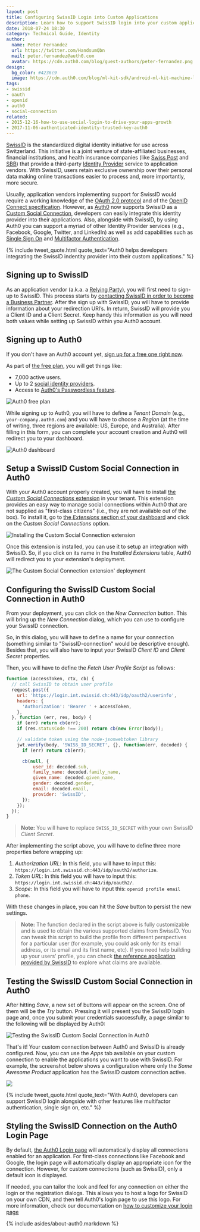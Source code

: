 ```yaml
---
layout: post
title: Configuring SwissID Login into Custom Applications
description: Learn how to support SwissID login into your custom applications with ease.
date: 2018-07-24 18:30
category: Technical Guide, Identity
author:
  name: Peter Fernandez
  url: https://twitter.com/HandsumQbn
  mail: peter.fernandez@auth0.com
  avatar: https://cdn.auth0.com/blog/guest-authors/peter-fernandez.png
design:
  bg_color: #4236c9
  image: https://cdn.auth0.com/blog/ml-kit-sdk/android-ml-kit-machine-learning-sdk-logo.png
tags:
- swissid
- oauth
- openid
- auth0
- social-connection
related:
- 2015-12-16-how-to-use-social-login-to-drive-your-apps-growth
- 2017-11-06-authenticated-identity-trusted-key-auth0
---
```


[SwissID](https://swissid.ch) is the standardized digital identity initiative for use across Switzerland. This initiative is a joint venture of state-affiliated businesses, financial institutions, and health insurance companies (like [Swiss Post](https://www.post.ch/en) and [SBB](https://www.sbb.ch/en/)) that provide a third-party [Identity Provider](https://auth0.com/docs/identityproviders) service to application vendors. With SwissID, users retain exclusive ownership over their personal data making online transactions easier to process and, more importantly, more secure.

Usually, application vendors implementing support for SwissID would require a working knowledge of the [OAuth 2.0 protocol](https://auth0.com/docs/protocols/oauth2) and of the [OpenID Connect specification](https://auth0.com/docs/protocols/oidc). However, as [Auth0](https://auth0.com) now supports SwissID as a [Custom Social Connection](https://auth0.com/docs/extensions/custom-social-extensions), developers can easily integrate this identity provider into their applications. Also, alongside with SwissID, by using Auth0 you can support a myriad of other Identity Provider services (e.g., Facebook, Google, Twitter, and LinkedIn) as well as add capabilities such as [Single Sign On](https://auth0.com/docs/sso/current) and [Multifactor Authentication](https://auth0.com/docs/multifactor-authentication).

{% include tweet_quote.html quote_text="Auth0 helps developers integrating the SwissID indentity provider into their custom applications." %}

## Signing up to SwissID

As an application vendor (a.k.a. a [Relying Party](https://auth0.com/identity-glossary#r)), you will first need to sign-up to SwissID. This process starts by [contacting SwissID in order to become a Business Partner](https://www.swissid.ch/en/business-partners#become-a-part-of-a-success-story). After the sign up with SwissID, you will have to provide information about your redirection URI’s. In return, SwissID will provide you a Client ID and a Client Secret. Keep handy this information as you will need both values while setting up SwissID within you Auth0 account.

## Signing up to Auth0

If you don't have an Auth0 account yet, <a href="https://auth0.com/signup" data-amp-replace="CLIENT_ID" data-amp-addparams="anonId=CLIENT_ID(cid-scope-cookie-fallback-name)">sign up for a free one right now</a>.

As part of [the free plan](https://auth0.com/pricing), you will get things like:
- 7,000 active users.
- Up to 2 [social identity providers](https://auth0.com/docs/identityproviders).
- Access to [Auth0's Passwordless feature](https://auth0.com/passwordless).

![Auth0 free plan](https://cdn.auth0.com/blog/swissid/auth0-free-plan.png)

While signing up to Auth0, you will have to define a _Tenant Domain_ (e.g., `your-company.auth0.com`) and you will have to choose a _Region_ (at the time of writing, three regions are available: US, Europe, and Australia). After filling in this form, you can complete your account creation and Auth0 will redirect you to your dashboard.

![Auth0 dashboard](https://cdn.auth0.com/blog/secure-your-gaming-company-with-auth0's-user-fraud-score-and-minfraud/auth0-dashboard.png)

## Setup a SwissID Custom Social Connection in Auth0

With your Auth0 account properly created, you will have to install [the _Custom Social Connections_ extension](https://auth0.com/docs/extensions/custom-social-extensions) in your tenant. This extension provides an easy way to manage social connections within Auth0 that are not supplied as "first-class citizens" (i.e., they are not available out of the box). To install it, go to [the _Extensions_ section of your dashboard](https://manage.auth0.com/#/extensions) and click on the _Custom Social Connections_ option.

![Installing the Custom Social Connection extension](https://cdn.auth0.com/blog/swissid/custom-social-connection.png)

Once this extension is installed, you can use it to setup an integration with SwissID. So, if you click on its name in the _Installed Extensions_ table, Auth0 will redirect you to your extension's deployment.

![The Custom Social Connection extension' deployment](https://cdn.auth0.com/blog/swissid/custom-social-connect-deployment.png)

## Configuring the SwissID Custom Social Connection in Auth0

From your deployment, you can click on the _New Connection_ button. This will bring up the _New Connection_ dialog, which you can use to configure your SwissID connection.

So, in this dialog, you will have to define a name for your connection (something similar to "SwissID-connection" would be descriptive enough). Besides that, you will also have to input your SwissID _Client ID_ and _Client Secret_ properties.

Then, you will have to define the _Fetch User Profile Script_ as follows:

```javascript
function (accessToken, ctx, cb) {
  // call SwissID to obtain user profile
  request.post({
    url: 'https://login.int.swissid.ch:443/idp/oauth2/userinfo',
    headers: {
      'Authorization': 'Bearer ' + accessToken,
    },
  }, function (err, res, body) {
    if (err) return cb(err);
    if (res.statusCode !== 200) return cb(new Error(body));

    // validate token using the node-jsonwebtoken library
    jwt.verify(body, 'SWISS_ID_SECRET', {}, function(err, decoded) {
      if (err) return cb(err);

      cb(null, {
          user_id: decoded.sub,
          family_name: decoded.family_name,
          given_name: decoded.given_name,
          gender: decoded.gender,
          email: decoded.email,
          provider: 'SwissID',
      });
    });
  });
}
```

> **Note:** You will have to replace `SWISS_ID_SECRET` with your own SwissID _Client Secret_.

After implementing the script above, you will have to define three more properties before wrapping up:

1. _Authorization URL_: In this field, you will have to input this: `https://login.int.swissid.ch:443/idp/oauth2/authorize`.
2. _Token URL_: In this field you will have to input this: `https://login.int.swissid.ch:443/idp/oauth2/`.
3. _Scope_: In this field you will have to input this: `openid profile email phone`.

With these changes in place, you can hit the _Save_ button to persist the new settings.

> **Note:** The function declared in the script above is fully customizable and is used to obtain the various supported claims from SwissID. You can tweak this script to build the profile from different perspectives for a particular user (for example, you could ask only for its email address, or its email and its first name, etc). If you need help building up your users' profile, you can check [the reference application provided by SwissID](https://login.int.swissid.ch/swissid-ref-app) to explore what claims are available. 

## Testing the SwissID Custom Social Connection in Auth0

After hitting _Save_, a new set of buttons will appear on the screen. One of them will be the _Try_ button. Pressing it will present you the SwissID login page and, once you submit your credentials successfully, a page similar to the following will be displayed by Auth0:

![Testing the SwissID Custom Social Connection in Auth0](https://cdn.auth0.com/blog/swissid/testing-the-social-connection-extension.png)

That's it! Your custom connection between Auth0 and SwissID is already configured. Now, you can use the _Apps_ tab available on your custom connection to enable the applications you want to use with SwissID. For example, the screenshot below shows a configuration where only the _Some Awesome Product_ application has the SwissID custom connection active.

![](https://cdn.auth0.com/blog/swissid/activating-the-custom-connection-to-different-apps.png)

{% include tweet_quote.html quote_text="With Auth0, developers can support SwissID login alongside with other features like multifactor authentication, single sign on, etc." %}

## Styling the SwissID Connection on the Auth0 Login Page

By default, [the Auth0 Login page](https://auth0.com/docs/hosted-pages/login) will automatically display all connections enabled for an application. For first-class connections like Facebook and Google, the login page will automatically display an appropriate icon for the connection. However, for custom connections (such as SwissID), only a default icon is displayed.

If needed, you can tailor the look and feel for any connection on either the login or the registration dialogs. This allows you to host a logo for SwissID on your own CDN, and then tell Auth0's login page to use this logo. For more information, check our documentation on [how to customize your login page](https://auth0.com/docs/hosted-pages/login#how-to-customize-your-login-page)

{% include asides/about-auth0.markdown %}
